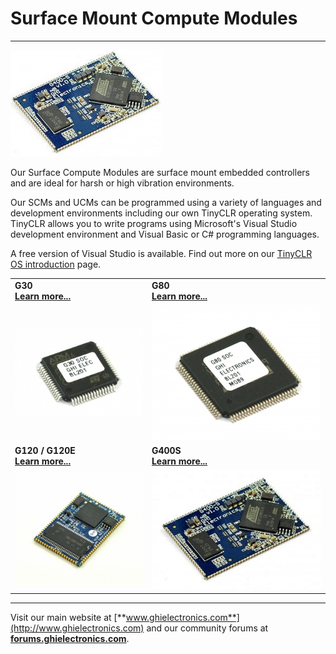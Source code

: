 # Surface Mount Compute Modules
---
![G400S](../images/g400s_noborder.jpg)

Our Surface Compute Modules are surface mount embedded controllers and are ideal for harsh or high vibration environments.

Our SCMs and UCMs can be programmed using a variety of languages and development environments including our own TinyCLR operating system.  TinyCLR allows you to write programs using Microsoft's Visual Studio development environment and Visual Basic or C# programming languages.

A free version of Visual Studio is available.  Find out more on our [TinyCLR OS introduction](../tinyclr/intro.md) page. 

|  |  |
|--|--|
| **G30** </br> [**Learn more...**](g30.md) | **G80** </br> [**Learn more...**](g80.md) |
| [![G30](images/g30.jpg)](g30.md) | [![G80](images/g80.jpg)](g80.md) |
| **G120 / G120E** </br> [**Learn more...**](g120.md) | **G400S** </br> [**Learn more...**](g400s.md) |
| [![G120](images/g120.jpg)](g120.md) | [![G400S](images/g400s.jpg)](g400s.md) |
 
***

Visit our main website at [**www.ghielectronics.com**](http://www.ghielectronics.com) and our community forums at [**forums.ghielectronics.com**](https://forums.ghielectronics.com/).